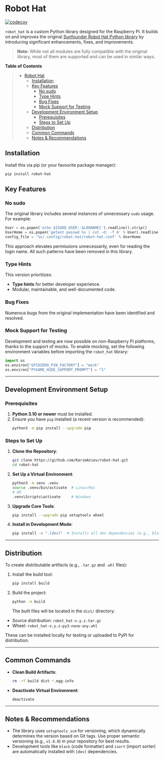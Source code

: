 # Robot Hat

[![codecov](https://codecov.io/gh/KarimAziev/robot-hat/graph/badge.svg?token=2C863KHRLU)](https://codecov.io/gh/KarimAziev/robot-hat)

`robot_hat` is a custom Python library designed for the Raspberry Pi. It builds on and improves the original [Sunfounder Robot Hat Python library](https://github.com/sunfounder/robot-hat/tree/v2.0) by introducing significant enhancements, fixes, and improvements.

> **Note:** While not all modules are fully compatible with the original library, most of them are supported and can be used in similar ways.

<!-- markdown-toc start - Don't edit this section. Run M-x markdown-toc-refresh-toc -->

**Table of Contents**

> - [Robot Hat](#robot-hat)
>   - [Installation](#installation)
>   - [Key Features](#key-features)
>     - [No sudo](#no-sudo)
>     - [Type Hints](#type-hints)
>     - [Bug Fixes](#bug-fixes)
>     - [Mock Support for Testing](#mock-support-for-testing)
>   - [Development Environment Setup](#development-environment-setup)
>     - [Prerequisites](#prerequisites)
>     - [Steps to Set Up](#steps-to-set-up)
>   - [Distribution](#distribution)
>   - [Common Commands](#common-commands)
>   - [Notes & Recommendations](#notes--recommendations)

<!-- markdown-toc end -->

## Installation

Install this via pip (or your favourite package manager):

```bash
pip install robot-hat
```

## Key Features

### No sudo

The original library includes several instances of unnecessary `sudo` usage. For example:

```python
User = os.popen('echo ${SUDO_USER:-$LOGNAME}').readline().strip()
UserHome = os.popen('getent passwd %s | cut -d: -f 6' % User).readline().strip()
config_file = '%s/.config/robot-hat/robot-hat.conf' % UserHome
```

This approach elevates permissions unnecessarily, even for reading the login name. All such patterns have been removed in this library.

### Type Hints

This version prioritizes:

- **Type hints** for better developer experience.
- Modular, maintainable, and well-documented code.

### Bug Fixes

Numerous bugs from the original implementation have been identified and resolved.

### Mock Support for Testing

Development and testing are now possible on non-Raspberry Pi platforms, thanks to the support of mocks. To enable mocking, set the following environment variables before importing the `robot_hat` library:

```python
import os
os.environ["GPIOZERO_PIN_FACTORY"] = "mock"
os.environ["PYGAME_HIDE_SUPPORT_PROMPT"] = "1"
```

---

## Development Environment Setup

### Prerequisites

1. **Python 3.10 or newer** must be installed.
2. Ensure you have `pip` installed (a recent version is recommended):
   ```bash
   python3 -m pip install --upgrade pip
   ```

### Steps to Set Up

1. **Clone the Repository**:

   ```bash
   git clone https://github.com/KarimAziev/robot-hat.git
   cd robot-hat
   ```

2. **Set Up a Virtual Environment**:

   ```bash
   python3 -m venv .venv
   source .venv/bin/activate  # Linux/Mac
   # OR
   .venv\Scripts\activate     # Windows
   ```

3. **Upgrade Core Tools**:

   ```bash
   pip install --upgrade pip setuptools wheel
   ```

4. **Install in Development Mode**:
   ```bash
   pip install -e ".[dev]"  # Installs all dev dependencies (e.g., black, isort, pre-commit)
   ```

---

## Distribution

To create distributable artifacts (e.g., `.tar.gz` and `.whl` files):

1. Install the build tool:

   ```bash
   pip install build
   ```

2. Build the project:
   ```bash
   python -m build
   ```
   The built files will be located in the `dist/` directory:

- Source distribution: `robot_hat-x.y.z.tar.gz`
- Wheel: `robot_hat-x.y.z-py3-none-any.whl`

These can be installed locally for testing or uploaded to PyPI for distribution.

---

## Common Commands

- **Clean Build Artifacts**:
  ```bash
  rm -rf build dist *.egg-info
  ```
- **Deactivate Virtual Environment**:
  ```bash
  deactivate
  ```

---

## Notes & Recommendations

- The library uses `setuptools_scm` for versioning, which dynamically determines the version based on Git tags. Use proper semantic versioning (e.g., `v1.0.0`) in your repository for best results.
- Development tools like `black` (code formatter) and `isort` (import sorter) are automatically installed with `[dev]` dependencies.
